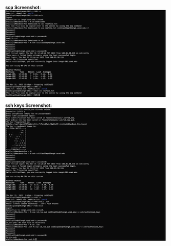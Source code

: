 **scp Screenshot:**
![Image](https://github.com/stellaji/cse15l-lab-reports/blob/main/scp%20Screenshot.png?raw=true)

**ssh keys Screenshot:**
![Image](https://github.com/stellaji/cse15l-lab-reports/blob/main/ssh%20keys%20Screenshot.png?raw=true)
